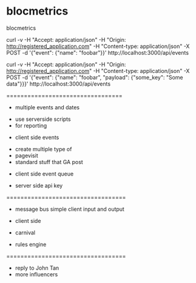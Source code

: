 # blocmetrics
blocmetrics


curl -v -H "Accept: application/json" -H "Origin: http://registered_application.com" -H "Content-type: application/json" -X POST -d '{"event": {"name": "foobar"}}'  http://localhost:3000/api/events

curl -v -H "Accept: application/json" -H "Origin: http://registered_application.com" -H "Content-type: application/json" -X POST -d '{"event": {"name": "foobar", "payload": {"some_key": "Some data"}}}'  http://localhost:3000/api/events

=================================
* multiple events and dates
- use serverside scripts
- for reporting

* client side events
- create multiple type of 
- pagevisit
- standard stuff that GA post

* client side event queue

* server side api key

==================================

* message bus
simple client 
input and output

* client side
- carnival

* rules engine

==================================

* reply to John Tan
* more influencers
 